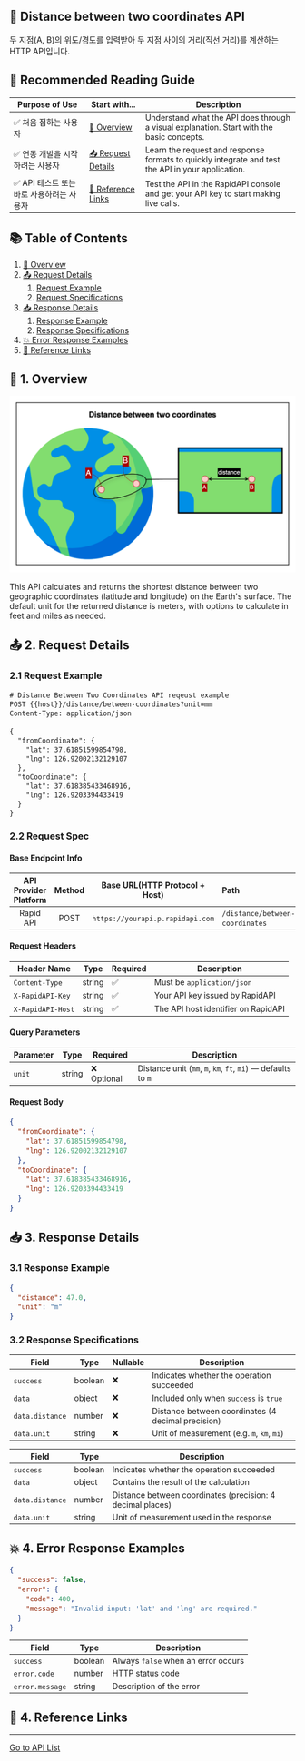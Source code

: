 ## 📄 Distance between two coordinates API

두 지점(A, B)의 위도/경도를 입력받아 두 지점 사이의 거리(직선 거리)를 계산하는 HTTP API입니다.

## 👤 Recommended Reading Guide

| Purpose of Use            | Start with...                             | Description                                                                                       |
|---------------------------|-------------------------------------------|---------------------------------------------------------------------------------------------------|
| ✅ 처음 접하는 사용자              | [🧭 Overview](#-1-overview)               | Understand what the API does through a visual explanation. Start with the basic concepts.         |
| ✅ 연동 개발을 시작하려는 사용자        | [📤 Request Details](#-2-request-details) | Learn the request and response formats to quickly integrate and test the API in your application. |
| ✅ API 테스트 또는 바로 사용하려는 사용자 | [🔗 Reference Links](#-5-reference-links) | Test the API in the RapidAPI console and get your API key to start making live calls.             |

## 📚 Table of Contents

1. [🧭 Overview](#-1-overview)
2. [📤 Request Details](#-2-request-details)
    1. [Request Example](#-21-request-example)
    2. [Request Specifications](#-22-request-spec)
3. [📥 Response Details](#-3-response-details)
    1. [Response Example](#-31-response-example)
    2. [Response Specifications](#-32-response-specifications)
4. [💥 Error Response Examples](#-4-error-response-examples)
5. [🔗 Reference Links](#-5-reference-links)

## 🧭 1. Overview

![distance-between-two-coordinates](./img/distance-between-two-coordinates.png)

This API calculates and returns the shortest distance between two geographic coordinates (latitude and longitude) on the
Earth's surface.
The default unit for the returned distance is meters, with options to calculate in feet and miles as needed.

[//]: # (
지표상 위도/경도로 구성된 두 좌표 사이의 최단 거리를 계산하고 반환하는 API 입니다.
반환하는 거리의 기본 단위는 미터이며 필요에 따라 피트와 마일 단위로도 계산할 수 있습니다.
)

## 📤 2. Request Details

### 2.1 Request Example

```http request
# Distance Between Two Coordinates API reqeust example
POST {{host}}/distance/between-coordinates?unit=mm
Content-Type: application/json

{
  "fromCoordinate": {
    "lat": 37.61851599854798,
    "lng": 126.92002132129107
  },
  "toCoordinate": {
    "lat": 37.618385433468916,
    "lng": 126.9203394433419
  }
}
```

### 2.2 Request Spec

#### Base Endpoint Info

| **API Provider Platform** | **Method** | **Base URL(HTTP Protocol + Host)** | **Path**                        |
|:-------------------------:|:----------:|------------------------------------|:--------------------------------|
|         Rapid API         |    POST    | `https://yourapi.p.rapidapi.com`   | `/distance/between-coordinates` |

#### Request Headers

| Header Name       | Type   | Required | Description                         |
|-------------------|--------|----------|-------------------------------------|
| `Content-Type`    | string | ✅        | Must be `application/json`          |
| `X-RapidAPI-Key`  | string | ✅        | Your API key issued by RapidAPI     |
| `X-RapidAPI-Host` | string | ✅        | The API host identifier on RapidAPI |

#### Query Parameters

| Parameter | Type   | Required   | Description                                                   |
|-----------|--------|------------|---------------------------------------------------------------|
| `unit`    | string | ❌ Optional | Distance unit (`mm`, `m`, `km`, `ft`, `mi`) — defaults to `m` |

#### Request Body

```json
{
  "fromCoordinate": {
    "lat": 37.61851599854798,
    "lng": 126.92002132129107
  },
  "toCoordinate": {
    "lat": 37.618385433468916,
    "lng": 126.9203394433419
  }
}
```

## 📥 3. Response Details

### 3.1 Response Example

```json
{
  "distance": 47.0,
  "unit": "m"
}
```

### 3.2 Response Specifications

| Field           | Type    | Nullable | Description                                        |
|-----------------|---------|----------|----------------------------------------------------|
| `success`       | boolean | ❌        | Indicates whether the operation succeeded          |
| `data`          | object  | ❌        | Included only when `success` is `true`             |
| `data.distance` | number  | ❌        | Distance between coordinates (4 decimal precision) |
| `data.unit`     | string  | ❌        | Unit of measurement (e.g. `m`, `km`, `mi`)         |

| Field           | Type    | Description                                                |
|-----------------|---------|------------------------------------------------------------|
| `success`       | boolean | Indicates whether the operation succeeded                  |
| `data`          | object  | Contains the result of the calculation                     |
| `data.distance` | number  | Distance between coordinates (precision: 4 decimal places) |
| `data.unit`     | string  | Unit of measurement used in the response                   |

## 💥 4. Error Response Examples

```json
{
  "success": false,
  "error": {
    "code": 400,
    "message": "Invalid input: 'lat' and 'lng' are required."
  }
}
```

| Field           | Type    | Description                         |
|-----------------|---------|-------------------------------------|
| `success`       | boolean | Always `false` when an error occurs |
| `error.code`    | number  | HTTP status code                    |
| `error.message` | string  | Description of the error            |

## 🔗 4. Reference Links

---

[Go to API List](../index.md)